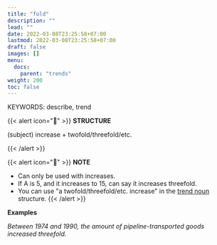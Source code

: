 ```yaml
---
title: "fold"
description: ""
lead: ""
date: 2022-03-08T23:25:58+07:00
lastmod: 2022-03-08T23:25:58+07:00
draft: false
images: []
menu:
  docs:
    parent: "trends"
weight: 200
toc: false
---
```


KEYWORDS: describe, trend

{{< alert icon="🌱" >}}
**STRUCTURE**

(subject) increase + twofold/threefold/etc.

{{< /alert >}}

{{< alert icon="📝" >}}
**NOTE**

- Can only be used with increases.
- If A is 5, and it increases to 15, can say it increases threefold.
- You can use "a twofold/threefold/etc. increase" in the [trend noun](./../trend-noun) structure.
  {{< /alert >}}

**Examples**

_Between 1974 and 1990, the amount of pipeline-transported goods increased threefold._

